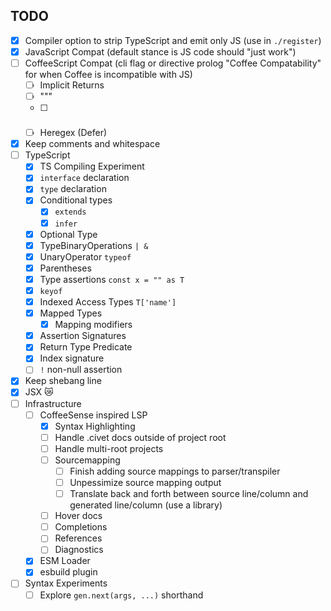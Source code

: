 TODO
---

- [x] Compiler option to strip TypeScript and emit only JS (use in `./register`)
- [x] JavaScript Compat (default stance is JS code should "just work")
- [ ] CoffeeScript Compat (cli flag or directive prolog "Coffee Compatability" for when Coffee is incompatible with JS)
  - [ ] Implicit Returns
  - [ ] """
  - [ ] ###
  - [ ] Heregex (Defer)
- [x] Keep comments and whitespace
- [ ] TypeScript
  - [x] TS Compiling Experiment
  - [x] `interface` declaration
  - [x] `type` declaration
  - [x] Conditional types
    - [x] `extends`
    - [x] `infer`
  - [x] Optional Type
  - [x] TypeBinaryOperations `| &`
  - [x] UnaryOperator `typeof`
  - [x] Parentheses
  - [x] Type assertions `const x = "" as T`
  - [x] `keyof`
  - [x] Indexed Access Types `T['name']`
  - [x] Mapped Types
    - [x] Mapping modifiers
  - [x] Assertion Signatures
  - [x] Return Type Predicate
  - [x] Index signature
  - [ ] `!` non-null assertion
- [x] Keep shebang line
- [x] JSX 😿
- [ ] Infrastructure
  - [ ] CoffeeSense inspired LSP
    - [x] Syntax Highlighting
    - [ ] Handle .civet docs outside of project root
    - [ ] Handle multi-root projects
    - [ ] Sourcemapping
      - [ ] Finish adding source mappings to parser/transpiler
      - [ ] Unpessimize source mapping output
      - [ ] Translate back and forth between source line/column and generated line/column (use a library)
    - [ ] Hover docs
    - [ ] Completions
    - [ ] References
    - [ ] Diagnostics
  - [x] ESM Loader
  - [x] esbuild plugin
- [ ] Syntax Experiments
  - [ ] Explore `gen.next(args, ...)` shorthand
